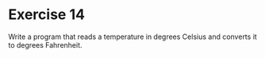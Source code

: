 # Exercise 14

Write a program that reads a temperature in degrees Celsius and converts it to degrees Fahrenheit.
